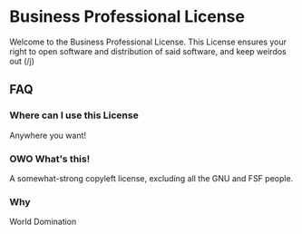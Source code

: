 # Business Professional License

Welcome to the Business Professional License. This License ensures your right to open software and distribution of said software, and keep weirdos out (/j)

## FAQ

### Where can I use this License

Anywhere you want!

### OWO What's this!

A somewhat-strong copyleft license, excluding all the GNU and FSF people.

### Why

World Domination

